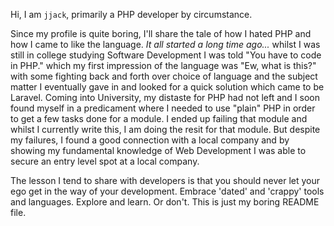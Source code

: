 Hi, I am `jjack`, primarily a PHP developer by circumstance.

Since my profile is quite boring, I'll share the tale of how I hated PHP and how I came to like the language.
*It all started a long time ago...* whilst I was still in college studying Software Development I was told
"You have to code in PHP." which my first impression of the language was "Ew, what is this?" with some fighting back
and forth over choice of language and the subject matter I eventually gave in and looked for a quick solution which came to be
Laravel.
Coming into University, my distaste for PHP had not left and I soon found myself in a predicament where I needed to use "plain" PHP
in order to get a few tasks done for a module. I ended up failing that module and whilst I currently write this, I am doing the resit for
that module.
But despite my failures, I found a good connection with a local company and by showing my fundamental knowledge of Web Development I was able
to secure an entry level spot at a local company.

The lesson I tend to share with developers is that you should never let your ego get in the way of your development.
Embrace 'dated' and 'crappy' tools and languages. Explore and learn.
Or don't. This is just my boring README file.
